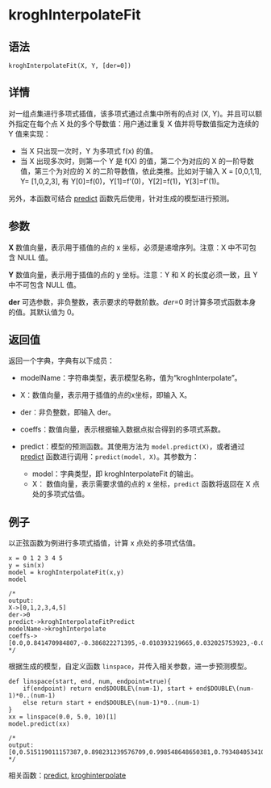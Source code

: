 # kroghInterpolateFit

## 语法

`kroghInterpolateFit(X, Y, [der=0])`

## 详情

对一组点集进行多项式插值，该多项式通过点集中所有的点对 (X, Y)。并且可以额外指定在每个点 X 处的多个导数值：用户通过重复 X 值并将导数值指定为连续的 Y
值来实现：

* 当 X 只出现一次时，Y 为多项式 f(x) 的值。
* 当 X 出现多次时，则第一个 Y 是 f(X) 的值，第二个为对应的 X 的一阶导数值，第三个为对应的 X 的二阶导数值，依此类推。比如对于输入 X =
  [0,0,1,1], Y= [1,0,2,3], 有 Y[0]=f(0)，Y[1]=f'(0)，Y[2]=f(1)，Y[3]=f'(1)。

另外，本函数可结合 [predict](../p/predict.html)
函数先后使用，针对生成的模型进行预测。

## 参数

**X** 数值向量，表示用于插值的点的 x 坐标，必须是递增序列。注意：X 中不可包含 NULL 值。

**Y** 数值向量，表示用于插值的点的 y 坐标。注意：Y 和 X 的长度必须一致，且 Y 中不可包含 NULL 值。

**der** 可选参数，非负整数，表示要求的导数阶数。*der*=0 时计算多项式函数本身的值。其默认值为 0。

## 返回值

返回一个字典，字典有以下成员：

* modelName：字符串类型，表示模型名称，值为“kroghInterpolate”。
* X：数值向量，表示用于插值的点的x坐标，即输入 X。
* der：非负整数，即输入 der。
* coeffs：数值向量，表示根据输入数据点拟合得到的多项式系数。
* predict：模型的预测函数。其使用方法为 `model.predict(X)`，或者通过 [predict](../p/predict.html) 函数进行调用：`predict(model,
  X)`。其参数为：

  + model：字典类型，即 kroghInterpolateFit 的输出。
  + X： 数值向量，表示需要求值的点的 x 坐标，`predict` 函数将返回在 X
    点处的多项式估值。

## 例子

以正弦函数为例进行多项式插值，计算 x
点处的多项式估值。

```
x = 0 1 2 3 4 5
y = sin(x)
model = kroghInterpolateFit(x,y)
model

/*
output:
X->[0,1,2,3,4,5]
der->0
predict->kroghInterpolateFitPredict
modelName->kroghInterpolate
coeffs->[0.0,0.841470984807,-0.386822271395,-0.010393219665,0.032025753923,-0.005411092181,0.0]
*/
```

根据生成的模型，自定义函数
`linspace`，并传入相关参数，进一步预测模型。

```
def linspace(start, end, num, endpoint=true){
	if(endpoint) return end$DOUBLE\(num-1), start + end$DOUBLE\(num-1)*0..(num-1)
	else return start + end$DOUBLE\(num-1)*0..(num-1)
}
xx = linspace(0.0, 5.0, 10)[1]
model.predict(xx)

/*
output:
[0,0.515119011157387,0.898231239576709,0.998548648650381,0.793484053410063,0.354287125066207,-0.188319604452395,-0.678504737959061,-0.969692008469677,-0.958924274663139]
*/
```

相关函数：[predict,](../p/predict.html)
[kroghinterpolate](kroghinterpolate.html)

